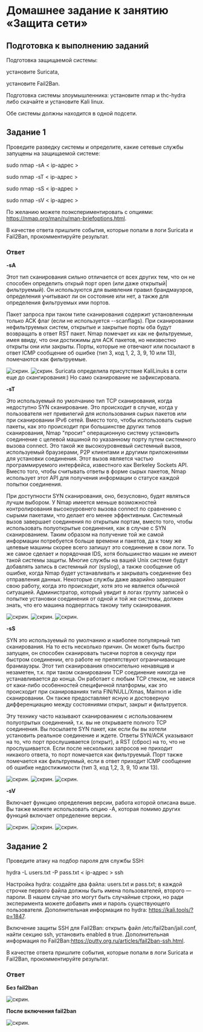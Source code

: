 # Домашнее задание к занятию «Защита сети»

## Подготовка к выполнению заданий

Подготовка защищаемой системы:

установите Suricata,

установите Fail2Ban.

Подготовка системы злоумышленника: установите nmap и thc-hydra либо скачайте и установите Kali linux.

Обе системы должны находится в одной подсети.

## Задание 1

Проведите разведку системы и определите, какие сетевые службы запущены на защищаемой системе:

sudo nmap -sA < ip-адрес >

sudo nmap -sT < ip-адрес >

sudo nmap -sS < ip-адрес >

sudo nmap -sV < ip-адрес >

По желанию можете поэкспериментировать с опциями: https://nmap.org/man/ru/man-briefoptions.html.

В качестве ответа пришлите события, которые попали в логи Suricata и Fail2Ban, прокомментируйте результат.

### Ответ

**-sA**

Этот тип сканирования сильно отличается от всех других тем, что он не способен определить открый порт open (или даже открытый|фильтруемый). Он используются для выявления правил брандмауэров, определения учитывают ли он состояние или нет, а также для определения фильтруемых ими портов.

Пакет запроса при таком типе сканирования содержит установленным только ACK флаг (если не используется --scanflags). 
При сканировании нефильтруемых систем, открытые и закрытые порты оба будут возвращать в ответ RST пакет.
Nmap помечает их как не фильтруемые, имея ввиду, что они достижимы для ACK пакетов, но неизвестно открыты они или закрыты. Порты, которые не отвечают или посылают в ответ ICMP сообщение об ошибке (тип 3, код 1, 2, 3, 9, 10 или 13), помечаются как фильтруемые.

![скрин](https://github.com/MalovAleksey/DZ/blob/main/ИБ/2024-02-15_13-17-11.png).
![скрин](https://github.com/MalovAleksey/DZ/blob/main/ИБ/2024-02-15_13-17-56.png).
Suricata определила присутствие KaliLinuks в сети еще до скангирования:) Но само сканирование не зафиксировала.


**-sT**

Это используемый по умолчанию тип TCP сканирования, когда недоступно SYN сканирование. Это происходит в случае, когда у пользователя нет привилегий для использования сырых пакетов или при сканировании IPv6 сетей. Вместо того, чтобы использовать сырые пакеты, как это происходит при большинстве других типов сканирования, Nmap "просит" операционную систему установить соединение с целевой машиной по указанному порту путем системного вызова connect. Это такой же высокоуровневый системный вызов, используемый браузерами, P2P клиентами и другими приложениями для установки соединения. Этот вызов является частью программируемого интерфейса, известного как Berkeley Sockets API. Вместо того, чтобы считывать ответы в форме сырых пакетов, Nmap использует этот API для получения информации о статусе каждой попытки соединения.

При доступности SYN сканирования, оно, безусловно, будет являться лучшм выбором. У Nmap имеется меньше возможностей контролирования высокоуровнего вызова connect по сравнению с сырыми пакетами, что делает его менее эффективным. Системный вызов завершает соединения по открытым портам, вместо того, чтобы использовать полуоткрытые соединения, как в случае с SYN сканированием. Таким образом на получение той же самой информации потребуется больше времени и пакетов, да к тому же целевые машины скорее всего запишут это соединение в свои логи. То же самое сделает и порядочная IDS, хотя большинство машин не имеют такой системы защиты. Многие службы на вашей Unix системе будут добавлять запись в системный лог (syslog), а также сообщение об ошибке, когда Nmap будет устанавливать и закрывать соединение без отправления данных. Некоторые службы даже аварийно завершают свою работу, когда это происходит, хотя это не является обычной ситуацией. Администратор, который увидит в логах группу записей о попытке установки соединения от одной и той же системы, должен знать, что его машина подверглась такому типу сканирования.

![скрин](https://github.com/MalovAleksey/DZ/blob/main/ИБ/2024-02-15_13-18-38.png).
![скрин](https://github.com/MalovAleksey/DZ/blob/main/ИБ/2024-02-15_13-18-58.png).
![скрин](https://github.com/MalovAleksey/DZ/blob/main/ИБ/2024-02-15_13-28-40.png).

**-sS**

SYN это используемый по умолчанию и наиболее популярный тип сканирования. На то есть несколько причин. Он может быть быстро запущен, он способен сканировать тысячи портов в секунду при быстром соединении, его работе не препятствуют ограничивающие бранмауэры. Этот тип сканирования относительно ненавящив и незаметен, т.к. при таком сканировании TCP соединение никогда не устанавливается до конца. Он работает с любым TCP стеком, не завися от каки-либо особенностей специфичной платформы, как это происходит при сканированиях типа FIN/NULL/Xmas, Maimon и idle сканировании. Он также предоставляет ясную и достоверную дифференциацию между состояниями открыт, закрыт и фильтруется.

Эту технику часто называют сканированием с использованием полуотрытых соединений, т.к. вы не открываете полного TCP соединения. Вы посылаете SYN пакет, как если бы вы хотели установить реальное соединение и ждете. Ответы SYN/ACK указывают на то, что порт прослушивается (открыт), а RST (сброс) на то, что не прослушивается. Если после нескольких запросов не приходит никакого ответа, то порт помечается как фильтруемый. Порт также помечается как фильтруемый, если в ответ приходит ICMP сообщение об ошибке недостижимости (тип 3, код 1,2, 3, 9, 10 или 13).

![скрин](https://github.com/MalovAleksey/DZ/blob/main/ИБ/2024-02-15_13-33-48.png).
![скрин]().
![скрин](https://github.com/MalovAleksey/DZ/blob/main/ИБ/2024-02-15_13-33-23.png).

**-sV**

Включает функцию определения версии, работа которой описана выше. Вы также можете использовать опцию -A, которая помимо других функций включает определение версии.

![скрин](https://github.com/MalovAleksey/DZ/blob/main/ИБ/2024-02-15_14-06-58.png).
![скрин](https://github.com/MalovAleksey/DZ/blob/main/ИБ/2024-02-15_14-09-21.png).
![скрин](https://github.com/MalovAleksey/DZ/blob/main/ИБ/2024-02-15_14-11-16.png).

## Задание 2

Проведите атаку на подбор пароля для службы SSH:

hydra -L users.txt -P pass.txt < ip-адрес > ssh

Настройка hydra:
создайте два файла: users.txt и pass.txt;
в каждой строчке первого файла должны быть имена пользователей, второго — пароли. В нашем случае это могут быть случайные строки, но ради эксперимента можете добавить имя и пароль существующего пользователя.
Дополнительная информация по hydra: https://kali.tools/?p=1847.

Включение защиты SSH для Fail2Ban:
открыть файл /etc/fail2ban/jail.conf,
найти секцию ssh,
установить enabled в true.
Дополнительная информация по Fail2Ban:https://putty.org.ru/articles/fail2ban-ssh.html.

В качестве ответа пришлите события, которые попали в логи Suricata и Fail2Ban, прокомментируйте результат.

### Ответ

**Без fail2ban**

![скрин](https://github.com/MalovAleksey/DZ/blob/main/ИБ/2024-02-15_16-22-52.png).

**После включения fail2ban**

![скрин](https://github.com/MalovAleksey/DZ/blob/main/ИБ/2024-02-15_16-24-57.png).
